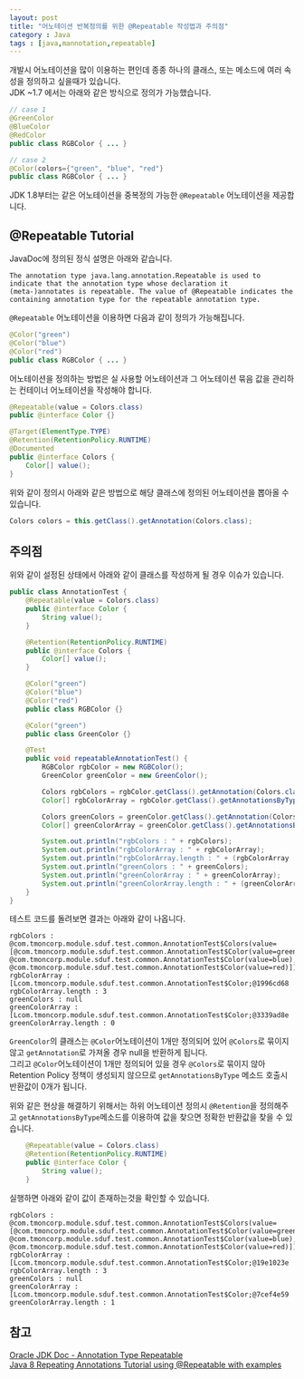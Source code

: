 ```yaml
---
layout: post
title: "어노테이션 반복정의를 위한 @Repeatable 작성법과 주의점" 
category : Java
tags : [java,mannotation,repeatable]
---
```

개발시 어노테이션을 많이 이용하는 편인데 종종 하나의 클래스, 또는 메소드에 여러 속성을 정의하고 싶을때가 있습니다.    
JDK ~1.7 에서는 아래와 같은 방식으로 정의가 가능했습니다.    

```java
// case 1
@GreenColor
@BlueColor
@RedColor
public class RGBColor { ... }

// case 2
@Color(colors={"green", "blue", "red"}
public class RGBColor { ... }
``` 

JDK 1.8부터는 같은 어노테이션을 중복정의 가능한 `@Repeatable` 어노테이션을 제공합니다. 

@Repeatable Tutorial
----
JavaDoc에 정의된 정식 설명은 아래와 같습니다.    

```text
The annotation type java.lang.annotation.Repeatable is used to indicate that the annotation type whose declaration it (meta-)annotates is repeatable. The value of @Repeatable indicates the containing annotation type for the repeatable annotation type.
```

`@Repeatable` 어노테이션을 이용하면 다음과 같이 정의가 가능해집니다.    

```java
@Color("green")
@Color("blue")
@Color("red")
public class RGBColor { ... }
```

어노테이션을 정의하는 방법은 실 사용할 어노테이션과 그 어노테이션 묶음 값을 관리하는 컨테이너 어노테이션을 작성해야 합니다.   

```java
@Repeatable(value = Colors.class)
public @interface Color {}

@Target(ElementType.TYPE)
@Retention(RetentionPolicy.RUNTIME)
@Documented
public @interface Colors {
    Color[] value();  
}
```

위와 같이 정의시 아래와 같은 방법으로 해당 클래스에 정의된 어노테이션을 뽑아올 수 있습니다.    

```java
Colors colors = this.getClass().getAnnotation(Colors.class);
```

주의점
----
위와 같이 설정된 상태에서 아래와 같이 클래스를 작성하게 될 경우 이슈가 있습니다.    

```java
public class AnnotationTest {
    @Repeatable(value = Colors.class)
    public @interface Color {
        String value();
    }

    @Retention(RetentionPolicy.RUNTIME)
    public @interface Colors {
        Color[] value();
    }

    @Color("green")
    @Color("blue")
    @Color("red")
    public class RGBColor {}

    @Color("green")
    public class GreenColor {}

    @Test
    public void repeatableAnnotationTest() {
        RGBColor rgbColor = new RGBColor();
        GreenColor greenColor = new GreenColor();

        Colors rgbColors = rgbColor.getClass().getAnnotation(Colors.class);
        Color[] rgbColorArray = rgbColor.getClass().getAnnotationsByType(Color.class);

        Colors greenColors = greenColor.getClass().getAnnotation(Colors.class);
        Color[] greenColorArray = greenColor.getClass().getAnnotationsByType(Color.class);

        System.out.println("rgbColors : " + rgbColors);
        System.out.println("rgbColorArray : " + rgbColorArray);
        System.out.println("rgbColorArray.length : " + (rgbColorArray != null ? rgbColorArray.length : 0));
        System.out.println("greenColors : " + greenColors);
        System.out.println("greenColorArray : " + greenColorArray);
        System.out.println("greenColorArray.length : " + (greenColorArray != null ? greenColorArray.length : 0));
    }
}
```

테스트 코드를 돌려보면 결과는 아래와 같이 나옵니다.    

```text
rgbColors : @com.tmoncorp.module.sduf.test.common.AnnotationTest$Colors(value=[@com.tmoncorp.module.sduf.test.common.AnnotationTest$Color(value=green), @com.tmoncorp.module.sduf.test.common.AnnotationTest$Color(value=blue), @com.tmoncorp.module.sduf.test.common.AnnotationTest$Color(value=red)])
rgbColorArray : [Lcom.tmoncorp.module.sduf.test.common.AnnotationTest$Color;@1996cd68
rgbColorArray.length : 3
greenColors : null
greenColorArray : [Lcom.tmoncorp.module.sduf.test.common.AnnotationTest$Color;@3339ad8e
greenColorArray.length : 0
```

`GreenColor`의 클래스는 `@Color`어노테이션이 1개만 정의되어 있어 `@Colors`로 묶이지 않고 `getAnnotation`로 가져올 경우 null을 반환하게 됩니다.    
그리고 `@Color`어노테이션이 1개만 정의되어 있을 경우 `@Colors`로 묶이지 않아 Retention Policy 정책이 생성되지 않으므로 `getAnnotationsByType` 메소드 호출시 반환값이 0개가 됩니다.

위와 같은 현상을 해결하기 위해서는 하위 어노테이션 정의시 `@Retention`을 정의해주고 `getAnnotationsByType`메소드를 이용하여 값을 찾으면 정확한 반환값을 찾을 수 있습니다.    

```java
    @Repeatable(value = Colors.class)
    @Retention(RetentionPolicy.RUNTIME)
    public @interface Color {
        String value();
    }
```

실행하면 아래와 같이 값이 존재하는것을 확인할 수 있습니다.    

```text
rgbColors : @com.tmoncorp.module.sduf.test.common.AnnotationTest$Colors(value=[@com.tmoncorp.module.sduf.test.common.AnnotationTest$Color(value=green), @com.tmoncorp.module.sduf.test.common.AnnotationTest$Color(value=blue), @com.tmoncorp.module.sduf.test.common.AnnotationTest$Color(value=red)])
rgbColorArray : [Lcom.tmoncorp.module.sduf.test.common.AnnotationTest$Color;@19e1023e
rgbColorArray.length : 3
greenColors : null
greenColorArray : [Lcom.tmoncorp.module.sduf.test.common.AnnotationTest$Color;@7cef4e59
greenColorArray.length : 1
```

참고
----
[Oracle JDK Doc - Annotation Type Repeatable](https://docs.oracle.com/javase/8/docs/api/java/lang/annotation/Repeatable.html)      
[Java 8 Repeating Annotations Tutorial using @Repeatable with examples](https://www.javabrahman.com/java-8/java-8-repeating-annotations-tutorial/)







